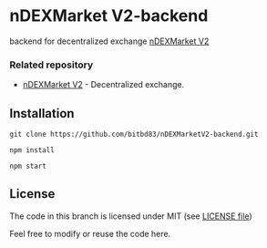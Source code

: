 <!--
  Title: nDEXMarket V2-backend
  Description: Next Generation Decentralize Ethereum Token Exchange.
  Author: Tanvir Rahaman a.k.a @BitBD
  Keywords: decentralized, exchange, ethereum, ERC20, token, asset, nDEXMarket, nDEX Network, web3js, MetaMask
  -->
# nDEXMarket V2-backend
backend for decentralized exchange [nDEXMarket V2](https://github.com/bitbd83/nDEXMarketV2)

### Related repository
- [nDEXMarket V2](https://github.com/bitbd83/nDEXMarketV2) - Decentralized exchange.



## Installation

`git clone https://github.com/bitbd83/nDEXMarketV2-backend.git`

`npm install`

`npm start`

## License

The code in this branch is licensed under MIT (see [LICENSE file](https://github.com/bitbd83/nDEXMarketV2-backend/blob/master/LICENSE))

Feel free to modify or reuse the code here.
